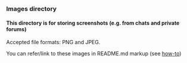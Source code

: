 ### Images directory

#### This directory is for storing screenshots (e.g. from chats and private forums)

Accepted file formats: PNG and JPEG. 

You can refer/link to these images in README.md markup (see [how-to](https://github.com/tyashin/CIS-CC-UOL-violations/blob/master/how_to.md))
